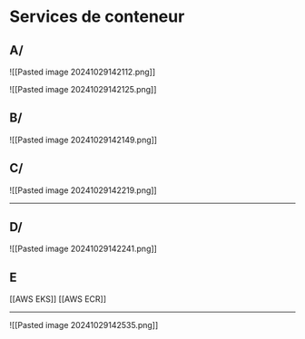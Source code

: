 # Services de conteneur

## A/

![[Pasted image 20241029142112.png]]

![[Pasted image 20241029142125.png]]


## B/

![[Pasted image 20241029142149.png]]



## C/

![[Pasted image 20241029142219.png]]



--------------------------------------------------------------------------


## D/

![[Pasted image 20241029142241.png]]


## E
[[AWS EKS]] [[AWS ECR]]





--------------------------------------------------------------------------

![[Pasted image 20241029142535.png]]

